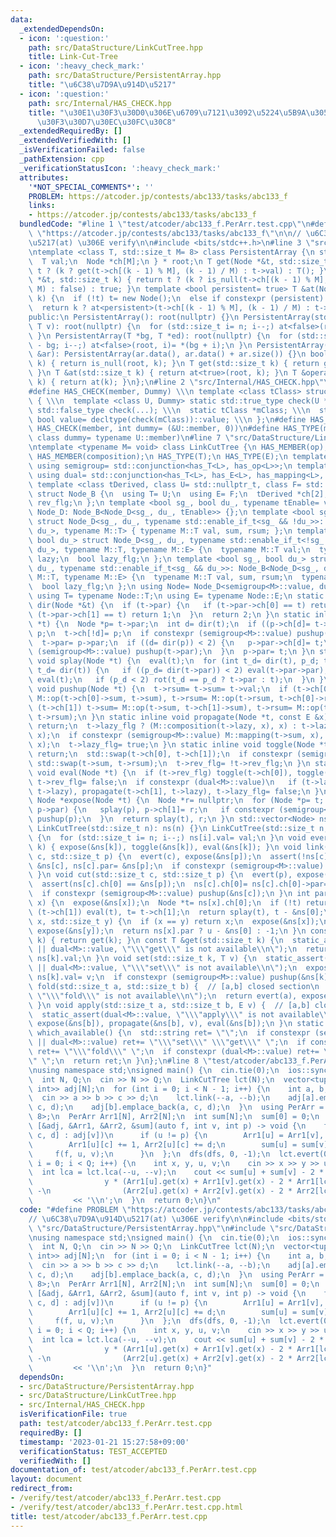 ```yaml
---
data:
  _extendedDependsOn:
  - icon: ':question:'
    path: src/DataStructure/LinkCutTree.hpp
    title: Link-Cut-Tree
  - icon: ':heavy_check_mark:'
    path: src/DataStructure/PersistentArray.hpp
    title: "\u6C38\u7D9A\u914D\u5217"
  - icon: ':question:'
    path: src/Internal/HAS_CHECK.hpp
    title: "\u30E1\u30F3\u30D0\u306E\u6709\u7121\u3092\u5224\u5B9A\u3059\u308B\u30C6\
      \u30F3\u30D7\u30EC\u30FC\u30C8"
  _extendedRequiredBy: []
  _extendedVerifiedWith: []
  _isVerificationFailed: false
  _pathExtension: cpp
  _verificationStatusIcon: ':heavy_check_mark:'
  attributes:
    '*NOT_SPECIAL_COMMENTS*': ''
    PROBLEM: https://atcoder.jp/contests/abc133/tasks/abc133_f
    links:
    - https://atcoder.jp/contests/abc133/tasks/abc133_f
  bundledCode: "#line 1 \"test/atcoder/abc133_f.PerArr.test.cpp\"\n#define PROBLEM\
    \ \"https://atcoder.jp/contests/abc133/tasks/abc133_f\"\n\n// \u6C38\u7D9A\u914D\
    \u5217(at) \u306E verify\n\n#include <bits/stdc++.h>\n#line 3 \"src/DataStructure/PersistentArray.hpp\"\
    \ntemplate <class T, std::size_t M= 8> class PersistentArray {\n struct Node {\n\
    \  T val;\n  Node *ch[M];\n } * root;\n T get(Node *&t, std::size_t k) { return\
    \ t ? (k ? get(t->ch[(k - 1) % M], (k - 1) / M) : t->val) : T(); }\n bool is_null(Node\
    \ *&t, std::size_t k) { return t ? (k ? is_null(t->ch[(k - 1) % M], (k - 1) /\
    \ M) : false) : true; }\n template <bool persistent= true> T &at(Node *&t, std::size_t\
    \ k) {\n  if (!t) t= new Node();\n  else if constexpr (persistent) t= new Node(*t);\n\
    \  return k ? at<persistent>(t->ch[(k - 1) % M], (k - 1) / M) : t->val;\n }\n\
    public:\n PersistentArray(): root(nullptr) {}\n PersistentArray(std::size_t n,\
    \ T v): root(nullptr) {\n  for (std::size_t i= n; i--;) at<false>(root, i)= v;\n\
    \ }\n PersistentArray(T *bg, T *ed): root(nullptr) {\n  for (std::size_t i= ed\
    \ - bg; i--;) at<false>(root, i)= *(bg + i);\n }\n PersistentArray(const std::vector<T>\
    \ &ar): PersistentArray(ar.data(), ar.data() + ar.size()) {}\n bool is_null(std::size_t\
    \ k) { return is_null(root, k); }\n T get(std::size_t k) { return get(root, k);\
    \ }\n T &at(std::size_t k) { return at<true>(root, k); }\n T &operator[](std::size_t\
    \ k) { return at(k); }\n};\n#line 2 \"src/Internal/HAS_CHECK.hpp\"\n#include <type_traits>\n\
    #define HAS_CHECK(member, Dummy) \\\n template <class tClass> struct has_##member\
    \ { \\\n  template <class U, Dummy> static std::true_type check(U *); \\\n  static\
    \ std::false_type check(...); \\\n  static tClass *mClass; \\\n  static const\
    \ bool value= decltype(check(mClass))::value; \\\n };\n#define HAS_MEMBER(member)\
    \ HAS_CHECK(member, int dummy= (&U::member, 0))\n#define HAS_TYPE(member) HAS_CHECK(member,\
    \ class dummy= typename U::member)\n#line 7 \"src/DataStructure/LinkCutTree.hpp\"\
    \ntemplate <typename M= void> class LinkCutTree {\n HAS_MEMBER(op);\n HAS_MEMBER(mapping);\n\
    \ HAS_MEMBER(composition);\n HAS_TYPE(T);\n HAS_TYPE(E);\n template <class L>\
    \ using semigroup= std::conjunction<has_T<L>, has_op<L>>;\n template <class L>\
    \ using dual= std::conjunction<has_T<L>, has_E<L>, has_mapping<L>, has_composition<L>>;\n\
    \ template <class tDerived, class U= std::nullptr_t, class F= std::nullptr_t>\
    \ struct Node_B {\n  using T= U;\n  using E= F;\n  tDerived *ch[2], *par;\n  bool\
    \ rev_flg;\n };\n template <bool sg_, bool du_, typename tEnable= void> struct\
    \ Node_D: Node_B<Node_D<sg_, du_, tEnable>> {};\n template <bool sg_, bool du_>\
    \ struct Node_D<sg_, du_, typename std::enable_if_t<sg_ && !du_>>: Node_B<Node_D<sg_,\
    \ du_>, typename M::T> { typename M::T val, sum, rsum; };\n template <bool sg_,\
    \ bool du_> struct Node_D<sg_, du_, typename std::enable_if_t<!sg_ && du_>>: Node_B<Node_D<sg_,\
    \ du_>, typename M::T, typename M::E> {\n  typename M::T val;\n  typename M::E\
    \ lazy;\n  bool lazy_flg;\n };\n template <bool sg_, bool du_> struct Node_D<sg_,\
    \ du_, typename std::enable_if_t<sg_ && du_>>: Node_B<Node_D<sg_, du_>, typename\
    \ M::T, typename M::E> {\n  typename M::T val, sum, rsum;\n  typename M::E lazy;\n\
    \  bool lazy_flg;\n };\n using Node= Node_D<semigroup<M>::value, dual<M>::value>;\n\
    \ using T= typename Node::T;\n using E= typename Node::E;\n static inline int\
    \ dir(Node *&t) {\n  if (t->par) {\n   if (t->par->ch[0] == t) return 0;\n   if\
    \ (t->par->ch[1] == t) return 1;\n  }\n  return 2;\n }\n static inline void rot(Node\
    \ *t) {\n  Node *p= t->par;\n  int d= dir(t);\n  if ((p->ch[d]= t->ch[!d])) p->ch[d]->par=\
    \ p;\n  t->ch[!d]= p;\n  if constexpr (semigroup<M>::value) pushup(p), pushup(t);\n\
    \  t->par= p->par;\n  if ((d= dir(p)) < 2) {\n   p->par->ch[d]= t;\n   if constexpr\
    \ (semigroup<M>::value) pushup(t->par);\n  }\n  p->par= t;\n }\n static inline\
    \ void splay(Node *t) {\n  eval(t);\n  for (int t_d= dir(t), p_d; t_d < 2; rot(t),\
    \ t_d= dir(t)) {\n   if ((p_d= dir(t->par)) < 2) eval(t->par->par);\n   eval(t->par),\
    \ eval(t);\n   if (p_d < 2) rot(t_d == p_d ? t->par : t);\n  }\n }\n static inline\
    \ void pushup(Node *t) {\n  t->rsum= t->sum= t->val;\n  if (t->ch[0]) t->sum=\
    \ M::op(t->ch[0]->sum, t->sum), t->rsum= M::op(t->rsum, t->ch[0]->rsum);\n  if\
    \ (t->ch[1]) t->sum= M::op(t->sum, t->ch[1]->sum), t->rsum= M::op(t->ch[1]->rsum,\
    \ t->rsum);\n }\n static inline void propagate(Node *t, const E &x) {\n  if (!t)\
    \ return;\n  t->lazy_flg ? (M::composition(t->lazy, x), x) : t->lazy= x;\n  M::mapping(t->val,\
    \ x);\n  if constexpr (semigroup<M>::value) M::mapping(t->sum, x), M::mapping(t->rsum,\
    \ x);\n  t->lazy_flg= true;\n }\n static inline void toggle(Node *t) {\n  if (!t)\
    \ return;\n  std::swap(t->ch[0], t->ch[1]);\n  if constexpr (semigroup<M>::value)\
    \ std::swap(t->sum, t->rsum);\n  t->rev_flg= !t->rev_flg;\n }\n static inline\
    \ void eval(Node *t) {\n  if (t->rev_flg) toggle(t->ch[0]), toggle(t->ch[1]),\
    \ t->rev_flg= false;\n  if constexpr (dual<M>::value)\n   if (t->lazy_flg) propagate(t->ch[0],\
    \ t->lazy), propagate(t->ch[1], t->lazy), t->lazy_flg= false;\n }\n static inline\
    \ Node *expose(Node *t) {\n  Node *r= nullptr;\n  for (Node *p= t; p; r= p, p=\
    \ p->par) {\n   splay(p), p->ch[1]= r;\n   if constexpr (semigroup<M>::value)\
    \ pushup(p);\n  }\n  return splay(t), r;\n }\n std::vector<Node> ns;\npublic:\n\
    \ LinkCutTree(std::size_t n): ns(n) {}\n LinkCutTree(std::size_t n, T val): ns(n)\
    \ {\n  for (std::size_t i= n; i--;) ns[i].val= val;\n }\n void evert(std::size_t\
    \ k) { expose(&ns[k]), toggle(&ns[k]), eval(&ns[k]); }\n void link(std::size_t\
    \ c, std::size_t p) {\n  evert(c), expose(&ns[p]);\n  assert(!ns[c].par);\n  ns[p].ch[1]=\
    \ &ns[c], ns[c].par= &ns[p];\n  if constexpr (semigroup<M>::value) pushup(&ns[p]);\n\
    \ }\n void cut(std::size_t c, std::size_t p) {\n  evert(p), expose(&ns[c]);\n\
    \  assert(ns[c].ch[0] == &ns[p]);\n  ns[c].ch[0]= ns[c].ch[0]->par= nullptr;\n\
    \  if constexpr (semigroup<M>::value) pushup(&ns[c]);\n }\n int par(std::size_t\
    \ x) {\n  expose(&ns[x]);\n  Node *t= ns[x].ch[0];\n  if (!t) return -1;\n  while\
    \ (t->ch[1]) eval(t), t= t->ch[1];\n  return splay(t), t - &ns[0];\n }\n int lca(std::size_t\
    \ x, std::size_t y) {\n  if (x == y) return x;\n  expose(&ns[x]);\n  Node *u=\
    \ expose(&ns[y]);\n  return ns[x].par ? u - &ns[0] : -1;\n }\n const T &operator[](std::size_t\
    \ k) { return get(k); }\n const T &get(std::size_t k) {\n  static_assert(semigroup<M>::value\
    \ || dual<M>::value, \"\\\"get\\\" is not available\\n\");\n  return expose(&ns[k]),\
    \ ns[k].val;\n }\n void set(std::size_t k, T v) {\n  static_assert(semigroup<M>::value\
    \ || dual<M>::value, \"\\\"set\\\" is not available\\n\");\n  expose(&ns[k]),\
    \ ns[k].val= v;\n  if constexpr (semigroup<M>::value) pushup(&ns[k]);\n }\n T\
    \ fold(std::size_t a, std::size_t b) {  // [a,b] closed section\n  static_assert(semigroup<M>::value,\
    \ \"\\\"fold\\\" is not available\\n\");\n  return evert(a), expose(&ns[b]), ns[b].sum;\n\
    \ }\n void apply(std::size_t a, std::size_t b, E v) {  // [a,b] closed section\n\
    \  static_assert(dual<M>::value, \"\\\"apply\\\" is not available\\n\");\n  evert(a),\
    \ expose(&ns[b]), propagate(&ns[b], v), eval(&ns[b]);\n }\n static std::string\
    \ which_available() {\n  std::string ret= \"\";\n  if constexpr (semigroup<M>::value\
    \ || dual<M>::value) ret+= \"\\\"set\\\" \\\"get\\\" \";\n  if constexpr (semigroup<M>::value)\
    \ ret+= \"\\\"fold\\\" \";\n  if constexpr (dual<M>::value) ret+= \"\\\"apply\\\
    \" \";\n  return ret;\n }\n};\n#line 8 \"test/atcoder/abc133_f.PerArr.test.cpp\"\
    \nusing namespace std;\nsigned main() {\n  cin.tie(0);\n  ios::sync_with_stdio(0);\n\
    \  int N, Q;\n  cin >> N >> Q;\n  LinkCutTree lct(N);\n  vector<tuple<int, int,\
    \ int>> adj[N];\n  for (int i = 0; i < N - 1; i++) {\n    int a, b, c, d;\n  \
    \  cin >> a >> b >> c >> d;\n    lct.link(--a, --b);\n    adj[a].emplace_back(b,\
    \ c, d);\n    adj[b].emplace_back(a, c, d);\n  }\n  using PerArr = PersistentArray<int,\
    \ 8>;\n  PerArr Arr1[N], Arr2[N];\n  int sum[N];\n  sum[0] = 0;\n  auto dfs =\
    \ [&adj, &Arr1, &Arr2, &sum](auto f, int v, int p) -> void {\n    for (auto [u,\
    \ c, d] : adj[v])\n      if (u != p) {\n        Arr1[u] = Arr1[v], Arr2[u] = Arr2[v];\n\
    \        Arr1[u][c] += 1, Arr2[u][c] += d;\n        sum[u] = sum[v] + d;\n   \
    \     f(f, u, v);\n      }\n  };\n  dfs(dfs, 0, -1);\n  lct.evert(0);\n  for (int\
    \ i = 0; i < Q; i++) {\n    int x, y, u, v;\n    cin >> x >> y >> u >> v;\n  \
    \  int lca = lct.lca(--u, --v);\n    cout << sum[u] + sum[v] - 2 * sum[lca] +\n\
    \                y * (Arr1[u].get(x) + Arr1[v].get(x) - 2 * Arr1[lca].get(x))\
    \ -\n                (Arr2[u].get(x) + Arr2[v].get(x) - 2 * Arr2[lca].get(x))\n\
    \         << '\\n';\n  }\n  return 0;\n}\n"
  code: "#define PROBLEM \"https://atcoder.jp/contests/abc133/tasks/abc133_f\"\n\n\
    // \u6C38\u7D9A\u914D\u5217(at) \u306E verify\n\n#include <bits/stdc++.h>\n#include\
    \ \"src/DataStructure/PersistentArray.hpp\"\n#include \"src/DataStructure/LinkCutTree.hpp\"\
    \nusing namespace std;\nsigned main() {\n  cin.tie(0);\n  ios::sync_with_stdio(0);\n\
    \  int N, Q;\n  cin >> N >> Q;\n  LinkCutTree lct(N);\n  vector<tuple<int, int,\
    \ int>> adj[N];\n  for (int i = 0; i < N - 1; i++) {\n    int a, b, c, d;\n  \
    \  cin >> a >> b >> c >> d;\n    lct.link(--a, --b);\n    adj[a].emplace_back(b,\
    \ c, d);\n    adj[b].emplace_back(a, c, d);\n  }\n  using PerArr = PersistentArray<int,\
    \ 8>;\n  PerArr Arr1[N], Arr2[N];\n  int sum[N];\n  sum[0] = 0;\n  auto dfs =\
    \ [&adj, &Arr1, &Arr2, &sum](auto f, int v, int p) -> void {\n    for (auto [u,\
    \ c, d] : adj[v])\n      if (u != p) {\n        Arr1[u] = Arr1[v], Arr2[u] = Arr2[v];\n\
    \        Arr1[u][c] += 1, Arr2[u][c] += d;\n        sum[u] = sum[v] + d;\n   \
    \     f(f, u, v);\n      }\n  };\n  dfs(dfs, 0, -1);\n  lct.evert(0);\n  for (int\
    \ i = 0; i < Q; i++) {\n    int x, y, u, v;\n    cin >> x >> y >> u >> v;\n  \
    \  int lca = lct.lca(--u, --v);\n    cout << sum[u] + sum[v] - 2 * sum[lca] +\n\
    \                y * (Arr1[u].get(x) + Arr1[v].get(x) - 2 * Arr1[lca].get(x))\
    \ -\n                (Arr2[u].get(x) + Arr2[v].get(x) - 2 * Arr2[lca].get(x))\n\
    \         << '\\n';\n  }\n  return 0;\n}"
  dependsOn:
  - src/DataStructure/PersistentArray.hpp
  - src/DataStructure/LinkCutTree.hpp
  - src/Internal/HAS_CHECK.hpp
  isVerificationFile: true
  path: test/atcoder/abc133_f.PerArr.test.cpp
  requiredBy: []
  timestamp: '2023-01-21 15:27:58+09:00'
  verificationStatus: TEST_ACCEPTED
  verifiedWith: []
documentation_of: test/atcoder/abc133_f.PerArr.test.cpp
layout: document
redirect_from:
- /verify/test/atcoder/abc133_f.PerArr.test.cpp
- /verify/test/atcoder/abc133_f.PerArr.test.cpp.html
title: test/atcoder/abc133_f.PerArr.test.cpp
---
```

